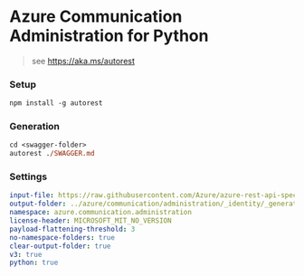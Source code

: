 # Azure Communication Administration for Python

> see https://aka.ms/autorest

### Setup
```ps
npm install -g autorest
```

### Generation
```ps
cd <swagger-folder>
autorest ./SWAGGER.md
```

### Settings
``` yaml
input-file: https://raw.githubusercontent.com/Azure/azure-rest-api-specs/8818a603b78a1355ba1647ab9cd4e3354cdc4b69/specification/communication/data-plane/Microsoft.CommunicationServicesIdentity/preview/2020-07-20-preview2/CommunicationIdentity.json
output-folder: ../azure/communication/administration/_identity/_generated/
namespace: azure.communication.administration
license-header: MICROSOFT_MIT_NO_VERSION
payload-flattening-threshold: 3
no-namespace-folders: true
clear-output-folder: true
v3: true
python: true
```